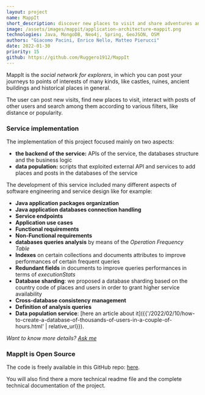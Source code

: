 ```yaml
---
layout: project
name: MappIt
short_description: discover new places to visit and share adventures and experiences
image: /assets/images/mappit/application-architecture-mappit.png
technologies: Java, MongoDB, Neo4j, Spring, GeoJSON, OSM
authors: "Giacomo Pacini, Enrico Nello, Matteo Pierucci"
date: 2022-01-30
priority: 15
github: https://github.com/Ruggero1912/MappIt
---
```


MappIt is the *social network for explorers*, in which you can post your journeys to points of interests of many kinds, like castles, ruines, ancient buildings and historical places in general.

The user can post new visits, find new places to visit, interact with posts of other users and search among them according to various filters, like distance or popularity.

### Service implementation

The implementation of this project focused mainly on two aspects:
- **the backend of the service:** APIs of the service, the databases structure and the business logic
- **data population:** scripts that exploited external API and services to add places and posts in the databases of the service


The development of this service included many different aspects of software engineering and service design like for example:
- **Java application packages organization**
- **Java application databases connection handling**
- **Service endpoints**
- **Application use cases**
- **Functional requirements**
- **Non-Functional requirements**
- **databases queries analysis** by means of the *Operation Frequency Table*
- **Indexes** on certain collections and documents attributes to improve performances of certain frequent queries
- **Redundant fields** in documents to improve queries performances in terms of *executionStats*
- **Database sharding**: we proposed a database sharding based on the country code of places and users in order to grant higher service availability
- **Cross-database consistency management**
- **Definition of analysis queries**
- **Data population service**: [here an article about it]({{'/2022/02/10/how-to-create-a-database-of-thousands-of-users-in-a-couple-of-hours.html' | relative_url}}).



*Want to know more details? [Ask me](mailto:giacomo@paciosoft.com)*

### MappIt is Open Source

The code is freely available in this GitHub repo: <a href="{{ page.github }}" target="_blank">here</a>.

You will also find there a more technical readme file and the complete technical documentation of the project.